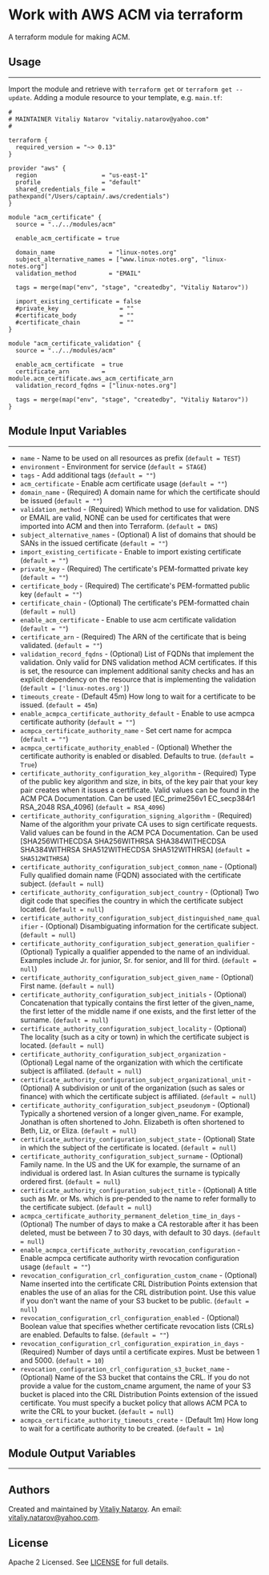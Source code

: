 # Work with AWS ACM via terraform

A terraform module for making ACM.


## Usage
----------------------
Import the module and retrieve with ```terraform get``` or ```terraform get --update```. Adding a module resource to your template, e.g. `main.tf`:

```
#
# MAINTAINER Vitaliy Natarov "vitaliy.natarov@yahoo.com"
#

terraform {
  required_version = "~> 0.13"
}

provider "aws" {
  region                  = "us-east-1"
  profile                 = "default"
  shared_credentials_file = pathexpand("/Users/captain/.aws/credentials")
}

module "acm_certificate" {
  source = "../../modules/acm"

  enable_acm_certificate = true

  domain_name               = "linux-notes.org"
  subject_alternative_names = ["www.linux-notes.org", "linux-notes.org"]
  validation_method         = "EMAIL"

  tags = merge(map("env", "stage", "createdby", "Vitaliy Natarov"))

  import_existing_certificate = false
  #private_key                 = ""
  #certificate_body            = ""
  #certificate_chain           = ""
}

module "acm_certificate_validation" {
  source = "../../modules/acm"

  enable_acm_certificate  = true
  certificate_arn         = module.acm_certificate.aws_acm_certificate_arn
  validation_record_fqdns = ["linux-notes.org"]

  tags = merge(map("env", "stage", "createdby", "Vitaliy Natarov"))
}
```

## Module Input Variables
----------------------
- `name` - Name to be used on all resources as prefix (`default = TEST`)
- `environment` - Environment for service (`default = STAGE`)
- `tags` - Add additional tags (`default = ""`)
- `acm_certificate` - Enable acm certificate usage (`default = ""`)
- `domain_name` - (Required) A domain name for which the certificate should be issued (`default = ""`)
- `validation_method` - (Required) Which method to use for validation. DNS or EMAIL are valid, NONE can be used for certificates that were imported into ACM and then into Terraform. (`default = DNS`)
- `subject_alternative_names` - (Optional) A list of domains that should be SANs in the issued certificate (`default = ""`)
- `import_existing_certificate` - Enable to import existing certificate (`default = ""`)
- `private_key` - (Required) The certificate's PEM-formatted private key (`default = ""`)
- `certificate_body` - (Required) The certificate's PEM-formatted public key (`default = ""`)
- `certificate_chain` - (Optional) The certificate's PEM-formatted chain (`default = null`)
- `enable_acm_certificate` - Enable to use acm certificate validation (`default = ""`)
- `certificate_arn` - (Required) The ARN of the certificate that is being validated. (`default = ""`)
- `validation_record_fqdns` - (Optional) List of FQDNs that implement the validation. Only valid for DNS validation method ACM certificates. If this is set, the resource can implement additional sanity checks and has an explicit dependency on the resource that is implementing the validation (`default = ['linux-notes.org']`)
- `timeouts_create` - (Default 45m) How long to wait for a certificate to be issued. (`default = 45m`)
- `enable_acmpca_certificate_authority_default` - Enable to use acmpca certificate authority (`default = ""`)
- `acmpca_certificate_authority_name` - Set cert name for acmpca (`default = ""`)
- `acmpca_certificate_authority_enabled` - (Optional) Whether the certificate authority is enabled or disabled. Defaults to true. (`default = True`)
- `certificate_authority_configuration_key_algorithm` - (Required) Type of the public key algorithm and size, in bits, of the key pair that your key pair creates when it issues a certificate. Valid values can be found in the ACM PCA Documentation. Can be used [EC_prime256v1 EC_secp384r1 RSA_2048 RSA_4096] (`default = RSA_4096`)
- `certificate_authority_configuration_signing_algorithm` - (Required) Name of the algorithm your private CA uses to sign certificate requests. Valid values can be found in the ACM PCA Documentation. Can be used [SHA256WITHECDSA SHA256WITHRSA SHA384WITHECDSA SHA384WITHRSA SHA512WITHECDSA SHA512WITHRSA] (`default = SHA512WITHRSA`)
- `certificate_authority_configuration_subject_common_name` - (Optional) Fully qualified domain name (FQDN) associated with the certificate subject. (`default = null`)
- `certificate_authority_configuration_subject_country` - (Optional) Two digit code that specifies the country in which the certificate subject located. (`default = null`)
- `certificate_authority_configuration_subject_distinguished_name_qualifier` - (Optional) Disambiguating information for the certificate subject. (`default = null`)
- `certificate_authority_configuration_subject_generation_qualifier` - (Optional) Typically a qualifier appended to the name of an individual. Examples include Jr. for junior, Sr. for senior, and III for third. (`default = null`)
- `certificate_authority_configuration_subject_given_name` - (Optional) First name. (`default = null`)
- `certificate_authority_configuration_subject_initials` - (Optional) Concatenation that typically contains the first letter of the given_name, the first letter of the middle name if one exists, and the first letter of the surname. (`default = null`)
- `certificate_authority_configuration_subject_locality` - (Optional) The locality (such as a city or town) in which the certificate subject is located. (`default = null`)
- `certificate_authority_configuration_subject_organization` - (Optional) Legal name of the organization with which the certificate subject is affiliated. (`default = null`)
- `certificate_authority_configuration_subject_organizational_unit` - (Optional) A subdivision or unit of the organization (such as sales or finance) with which the certificate subject is affiliated. (`default = null`)
- `certificate_authority_configuration_subject_pseudonym` - (Optional) Typically a shortened version of a longer given_name. For example, Jonathan is often shortened to John. Elizabeth is often shortened to Beth, Liz, or Eliza. (`default = null`)
- `certificate_authority_configuration_subject_state` - (Optional) State in which the subject of the certificate is located. (`default = null`)
- `certificate_authority_configuration_subject_surname` - (Optional) Family name. In the US and the UK for example, the surname of an individual is ordered last. In Asian cultures the surname is typically ordered first. (`default = null`)
- `certificate_authority_configuration_subject_title` - (Optional) A title such as Mr. or Ms. which is pre-pended to the name to refer formally to the certificate subject. (`default = null`)
- `acmpca_certificate_authority_permanent_deletion_time_in_days` - (Optional) The number of days to make a CA restorable after it has been deleted, must be between 7 to 30 days, with default to 30 days. (`default = null`)
- `enable_acmpca_certificate_authority_revocation_configuration` - Enable acmpca certificate authority wirth revocation configuration usage (`default = ""`)
- `revocation_configuration_crl_configuration_custom_cname` - (Optional) Name inserted into the certificate CRL Distribution Points extension that enables the use of an alias for the CRL distribution point. Use this value if you don't want the name of your S3 bucket to be public. (`default = null`)
- `revocation_configuration_crl_configuration_enabled` - (Optional) Boolean value that specifies whether certificate revocation lists (CRLs) are enabled. Defaults to false. (`default = ""`)
- `revocation_configuration_crl_configuration_expiration_in_days` - (Required) Number of days until a certificate expires. Must be between 1 and 5000.  (`default = 10`)
- `revocation_configuration_crl_configuration_s3_bucket_name` - (Optional) Name of the S3 bucket that contains the CRL. If you do not provide a value for the custom_cname argument, the name of your S3 bucket is placed into the CRL Distribution Points extension of the issued certificate. You must specify a bucket policy that allows ACM PCA to write the CRL to your bucket. (`default = null`)
- `acmpca_certificate_authority_timeouts_create` - (Default 1m) How long to wait for a certificate authority to be created. (`default = 1m`)

## Module Output Variables
----------------------


## Authors

Created and maintained by [Vitaliy Natarov](https://github.com/SebastianUA). An email: [vitaliy.natarov@yahoo.com](vitaliy.natarov@yahoo.com).

## License

Apache 2 Licensed. See [LICENSE](https://github.com/SebastianUA/terraform/blob/master/LICENSE) for full details.
